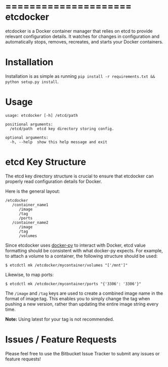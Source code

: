 =====================
etcdocker
=====================

etcdocker is a Docker container manager that relies on etcd to provide relevant configuration details. It watches for changes in configuration and automatically stops, removes, recreates, and starts your Docker containers.

Installation
============

Installation is as simple as running `pip install -r requirements.txt && python setup.py install`.

Usage
============

```
usage: etcdocker [-h] /etcd/path

positional arguments:
  /etcd/path  etcd key directory storing config.

optional arguments:
  -h, --help  show this help message and exit
```

etcd Key Structure
============

The etcd key directory structure is crucial to ensure that etcdocker can properly read configuration details for Docker.

Here is the general layout:
```
/etcdocker
   /container_name1
      /image
      /tag
      /ports
   /container_name2
      /image
      /tag
      /volumes
```

Since etcdocker uses [docker-py](http://docker-py.readthedocs.org/en/latest/) to interact with Docker, etcd value formatting should be consistent with what docker-py expects. For example, to attach a volume to a container, the following structure should be used:
```
$ etcdctl mk /etcdocker/mycontainer/volumes "['/mnt']"
```

Likewise, to map ports:
```
$ etcdctl mk /etcdocker/mycontainer/ports "{'3306': '3306'}"
```

The `/image` and `/tag` keys are used to create a combined image name in the format of image:tag. This enables you to simply change the tag when pushing a new version, rather than updating the entire image string every time.

**Note:** Using latest for your tag is not recommended.

Issues / Feature Requests
============

Please feel free to use the Bitbucket Issue Tracker to submit any issues or feature requests!